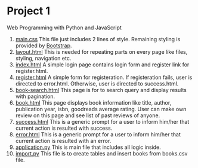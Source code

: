 # Project 1

Web Programming with Python and JavaScript

1. [main.css](~/static/main.css)
   This file just includes 2 lines of style. Remaining styling is provided by [Bootstrap](https://getbootstrap.com/).
2. [layout.html](~/templates/layout.html)
   This is needed for repeating parts on every page like files, styling, navigation etc.
3. [index.html](~/templates/index.html)
   A simple login page contains login form and register link for register.html.
4. [register.html](~/templates/register.html)
   A simple form for registeration. If registeration fails, user is directed to error.html. Otherwise, user is directed to success.html.
5. [book-search.html](~/templates/book-search.html)
   This page is for to search query and display results with pagination.
6. [book.html](~/templates/book.html)
   This page displays book information like title, author, publication year, isbn, goodreads average rating. User can make own review on this page and see list of past reviews of anyone.
7. [success.html](~/templates/success.html)
   This is a generic prompt for a user to inform him/her that current action is resulted with success.
8. [error.html](~/templates/error.html)
   This is a generic prompt for a user to inform him/her that current action is resulted with an error.
9. [application.py](~/application.py)
   This is main file that includes all logic inside.
10. [import.py](~/import.py)
    This file is to create tables and insert books from books.csv file.

